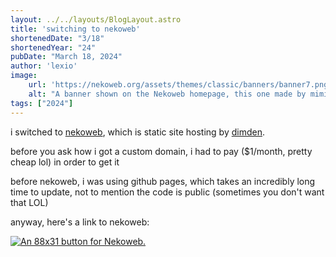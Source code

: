 ```yaml
---
layout: ../../layouts/BlogLayout.astro
title: 'switching to nekoweb'
shortenedDate: "3/18"
shortenedYear: "24"
pubDate: "March 18, 2024"
author: 'lexio'
image:
    url: 'https://nekoweb.org/assets/themes/classic/banners/banner7.png'
    alt: "A banner shown on the Nekoweb homepage, this one made by mimiya.nekoweb.org."
tags: ["2024"]
---
```


i switched to [nekoweb](https://nekoweb.org), which is static site hosting by [dimden](https://dimden.dev).

before you ask how i got a custom domain, i had to pay ($1/month, pretty cheap lol) in order to get it

before nekoweb, i was using github pages, which takes an incredibly long time to update, not to mention the code is public (sometimes you don't want that LOL)

anyway, here's a link to nekoweb:

[![An 88x31 button for Nekoweb.](https://nekoweb.org/assets/buttons/button6.gif)](https://nekoweb.org)
